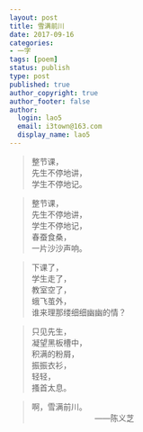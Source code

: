 ```yaml
---
layout: post
title: 雪满前川
date: 2017-09-16
categories:
- 一字
tags: [poem]
status: publish
type: post
published: true
author_copyright: true
author_footer: false
author:
  login: lao5
  email: i3town@163.com
  display_name: lao5
---
```


>整节课，  
先生不停地讲，  
学生不停地记。  

>整节课，  
先生不停地讲，  
学生不停地记，  
春蚕食桑，  
一片沙沙声响。  

>下课了，  
学生走了，  
教室空了，  
蛾飞茧外，  
谁来理那缕细细幽幽的情？  

>只见先生，  
凝望黑板槽中，  
积满的粉屑，  
振振衣衫，  
轻轻，  
搔首太息。  

>啊，雪满前川。  
　　　　　　　　——陈义芝